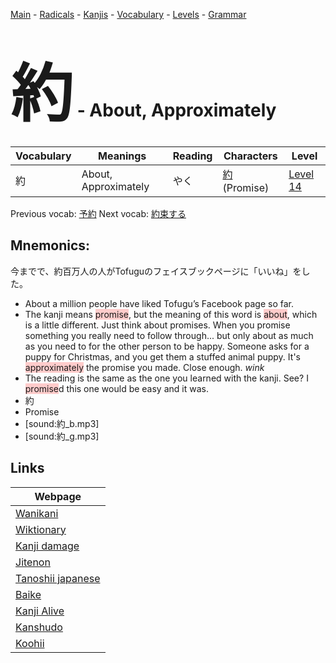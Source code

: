 <style> bigfont {font-size: 100px}</style>
[Main](../README.md) -
[Radicals](../radicals.md) -
[Kanjis](../kanjis.md) -
[Vocabulary](../vocabulary.md) -
[Levels](../levels.md) -
[Grammar](../grammar.md)
# <bigfont> 約</bigfont> - About, Approximately 

| Vocabulary | Meanings | Reading | Characters | Level |
| --- | --- | --- | --- | --- |
| 約 | About, Approximately | やく |  [約](../kanjis/約.md) (Promise) | [Level 14](../levels/wk_level14.md) |

Previous vocab: [予約](予約.md) Next vocab: [約束する](約束する.md) 

## Mnemonics:
今までで、約百万人の人がTofuguのフェイスブックページに「いいね」をした。
* About a million people have liked Tofugu’s Facebook page so far.
* The kanji means <span style="background-color:#ffcccb"> promise</span>, but the meaning of this word is <span style="background-color:#ffcccb"> about</span>, which is a little different. Just think about promises. When you promise something you really need to follow through... but only about as much as you need to for the other person to be happy. Someone asks for a puppy for Christmas, and you get them a stuffed animal puppy. It's <span style="background-color:#ffcccb"> approximately</span> the promise you made. Close enough. *wink*
* The reading is the same as the one you learned with the kanji. See? I <span style="background-color:#ffcccb"> promise</span>d this one would be easy and it was.
* 約
* Promise
* [sound:約_b.mp3]
* [sound:約_g.mp3]


## Links 

| Webpage |
| --- |
| [Wanikani          ](https://www.wanikani.com/kanji/約) |
| [Wiktionary        ](https://en.wiktionary.org/wiki/約) |
| [Kanji damage      ](http://www.kanjidamage.com/kanji/search?utf8=✓&q=約) |
| [Jitenon           ](https://jitenon.com/kanji/約) |
| [Tanoshii japanese ](https://www.tanoshiijapanese.com/dictionary/kanji.cfm?k=約) |
| [Baike             ](https://baike.baidu.com/item/約) |
| [Kanji Alive       ](https://app.kanjialive.com/約) |
| [Kanshudo          ](https://www.kanshudo.com/searchmn?q=約) |
| [Koohii            ](https://kanji.koohii.com/study/kanji/約) |
